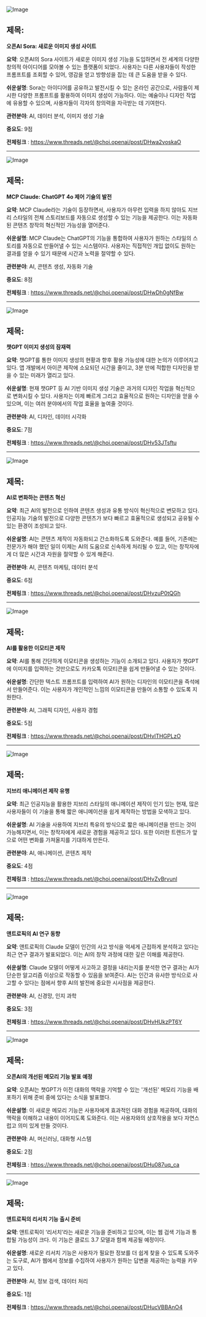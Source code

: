![Image](https://scontent-iad3-1.cdninstagram.com/v/t51.71878-15/487753082_670219512162322_3234407352244754713_n.jpg?stp=dst-jpg_e35_tt6&_nc_cat=107&ccb=1-7&_nc_sid=18de74&_nc_ohc=Ka3qK03rVD4Q7kNvgFF9hh5&_nc_oc=AdmOFUUxgS30DaOsjdi1eJZDzuKddnxepqrYyDXZ_bg3yfSlYA5suJ-8JfY4yaw329A&_nc_zt=23&_nc_ht=scontent-iad3-1.cdninstagram.com&edm=ACx9VUEEAAAA&_nc_gid=7E99FDeK6yXS4adYVecCtg&oh=00_AYHtRMm1aqiWOx7fShI9DViLxNUTM60NX8Q4Ais1f2NbQQ&oe=67ECF7BC)

## 제목:
**오픈AI Sora: 새로운 이미지 생성 사이트**

**요약**:
오픈AI의 Sora 사이트가 새로운 이미지 생성 기능을 도입하면서 전 세계의 다양한 창의적 아이디어를 모아볼 수 있는 플랫폼이 되었다. 사용자는 다른 사용자들이 작성한 프롬프트를 조회할 수 있어, 영감을 얻고 방향성을 잡는 데 큰 도움을 받을 수 있다.

**쉬운설명**: 
Sora는 아이디어를 공유하고 발전시킬 수 있는 온라인 공간으로, 사람들이 제시한 다양한 프롬프트를 활용하여 이미지 생성이 가능하다. 이는 예술이나 디자인 작업에 유용할 수 있으며, 사용자들이 각자의 창의력을 자극받는 데 기여한다.

**관련분야**: AI, 데이터 분석, 이미지 생성 기술

**중요도**: 9점

**전체링크** :  https://www.threads.net/@choi.openai/post/DHwa2voskaO

---

![Image](https://scontent-iad3-2.cdninstagram.com/v/t51.71878-15/486871679_591197983961672_8327739477620112434_n.jpg?stp=dst-jpg_e35_tt6&_nc_cat=105&ccb=1-7&_nc_sid=18de74&_nc_ohc=TSvAl8A_Ad4Q7kNvgGGjeUs&_nc_oc=Adka80VzaJLiO7S2yZeV6sDTRF96IgZyRaJMHK4cUYF_FGrl-aUWOZG-AQc8caGuLPo&_nc_zt=23&_nc_ht=scontent-iad3-2.cdninstagram.com&edm=ACx9VUEEAAAA&_nc_gid=7E99FDeK6yXS4adYVecCtg&oh=00_AYHuSGNNqdOd8xKaFbZCdT9UBouK0uCKO5ugSj_80C5lYA&oe=67ECF914)

## 제목:
**MCP Claude: ChatGPT 4o 제어 기술의 발전**

**요약**:
MCP Claude라는 기술이 등장하면서, 사용자가 아무런 입력을 하지 않아도 지브리 스타일의 전체 스토리보드를 자동으로 생성할 수 있는 기능을 제공한다. 이는 자동화된 콘텐츠 창작의 혁신적인 가능성을 열어준다.

**쉬운설명**:
MCP Claude는 ChatGPT의 기능을 통합하여 사용자가 원하는 스타일의 스토리를 자동으로 만들어낼 수 있는 시스템이다. 사용자는 직접적인 개입 없이도 원하는 결과를 얻을 수 있기 때문에 시간과 노력을 절약할 수 있다.

**관련분야**: AI, 콘텐츠 생성, 자동화 기술

**중요도**: 8점

**전체링크** :  https://www.threads.net/@choi.openai/post/DHwDh0gNfBw

---

![Image](https://scontent-iad3-2.cdninstagram.com/v/t51.71878-15/487100350_841524554806307_4081671214238220621_n.jpg?stp=dst-jpg_e35_tt6&_nc_cat=106&ccb=1-7&_nc_sid=18de74&_nc_ohc=kOnHRqMecJIQ7kNvgHKozyQ&_nc_oc=Adm_pQfKmsUlFEPeAyJKwAuuWuYTQ3BjC_PIqlm50ID7SRKb4SJ7XwbxdXTtbSMDm10&_nc_zt=23&_nc_ht=scontent-iad3-2.cdninstagram.com&edm=ACx9VUEEAAAA&_nc_gid=7E99FDeK6yXS4adYVecCtg&oh=00_AYHMoU6M87_YT1Vnr136tpfwGZUXoKz0N8_Xy9zxCNLYIg&oe=67ECF783)

## 제목:
**챗GPT 이미지 생성의 잠재력**

**요약**:
챗GPT를 통한 이미지 생성의 현황과 향후 활용 가능성에 대한 논의가 이루어지고 있다. 앱 개발에서 아이콘 제작에 소요되던 시간을 줄이고, 3분 만에 적합한 디자인을 받을 수 있는 미래가 열리고 있다.

**쉬운설명**:
현재 챗GPT 등 AI 기반 이미지 생성 기술은 과거의 디자인 작업을 혁신적으로 변화시킬 수 있다. 사용자는 이제 빠르게 그리고 효율적으로 원하는 디자인을 얻을 수 있으며, 이는 여러 분야에서의 작업 효율을 높여줄 것이다.

**관련분야**: AI, 디자인, 데이터 시각화

**중요도**: 7점

**전체링크** :  https://www.threads.net/@choi.openai/post/DHv53JTsftu

---

![Image](https://scontent-iad3-2.cdninstagram.com/v/t51.75761-15/486658393_17902747839112832_5601657112965240257_n.jpg?stp=dst-jpg_e35_tt6&_nc_cat=103&ccb=1-7&_nc_sid=18de74&_nc_ohc=Qtc4qEHDJH4Q7kNvgFy-FaI&_nc_oc=AdkGwR4DLGwE0eGMHrGZNmiHhc2SVvIYqbSZ1FjNr8iO2YyPn80_u_kwZF928Ttuwzc&_nc_zt=23&_nc_ht=scontent-iad3-2.cdninstagram.com&edm=ACx9VUEEAAAA&_nc_gid=7E99FDeK6yXS4adYVecCtg&oh=00_AYFYyBt59jcc8niXOQwecy2s0YSzjnmb4e2c3kcZST-RHw&oe=67ED0423)

## 제목:
**AI로 변화하는 콘텐츠 혁신**

**요약**: 
최근 AI의 발전으로 인하여 콘텐츠 생성과 유통 방식이 혁신적으로 변모하고 있다. 인공지능 기술의 발전으로 다양한 콘텐츠가 보다 빠르고 효율적으로 생성되고 공유될 수 있는 환경이 조성되고 있다.

**쉬운설명**:
AI는 콘텐츠 제작이 자동화되고 간소화하도록 도와준다. 예를 들어, 기존에는 전문가가 해야 했던 일이 이제는 AI의 도움으로 신속하게 처리될 수 있고, 이는 창작자에게 더 많은 시간과 자원을 절약할 수 있게 해준다.

**관련분야**: AI, 콘텐츠 마케팅, 데이터 분석

**중요도**: 6점

**전체링크** :  https://www.threads.net/@choi.openai/post/DHvzuP0tQGh

---

![Image](https://scontent-iad3-2.cdninstagram.com/v/t51.71878-15/486825175_17902761312112832_809471893159120091_n.jpg?stp=dst-jpg_e35_tt6&_nc_cat=106&ccb=1-7&_nc_sid=18de74&_nc_ohc=_aeO0k7VPRUQ7kNvgG2di1e&_nc_oc=AdlUECErnsHbN3Kw_UQZguWHMbgcJbzlNDn2QRupTVRSVst3AD8q9gFc-YXT25FFxqY&_nc_zt=23&_nc_ht=scontent-iad3-2.cdninstagram.com&edm=ACx9VUEEAAAA&_nc_gid=7E99FDeK6yXS4adYVecCtg&oh=00_AYEliXGhwwNyi-cjJv2tr-saYWd4ruJUmIdYJHHoy8n8lQ&oe=67ECF77B)

## 제목:
**AI를 활용한 이모티콘 제작**

**요약**:
AI를 통해 간단하게 이모티콘을 생성하는 기능이 소개되고 있다. 사용자가 챗GPT에 이미지를 입력하는 것만으로도 카카오톡 이모티콘을 쉽게 만들어낼 수 있는 것이다.

**쉬운설명**:
간단한 텍스트 프롬프트를 입력하여 AI가 원하는 디자인의 이모티콘을 즉석에서 만들어준다. 이는 사용자가 개인적인 느낌의 이모티콘을 만들어 소통할 수 있도록 지원한다.

**관련분야**: AI, 그래픽 디자인, 사용자 경험

**중요도**: 5점

**전체링크** :  https://www.threads.net/@choi.openai/post/DHvlTHGPLzO

---

![Image](https://scontent-iad3-1.cdninstagram.com/v/t51.71878-15/487742846_1551132438891359_7183029634023554715_n.jpg?stp=dst-jpg_e35_tt6&_nc_cat=101&ccb=1-7&_nc_sid=18de74&_nc_ohc=8dEBN6BBfk8Q7kNvgHZbqlp&_nc_oc=AdlnbAPmYU2SFQHc5otMeumFlOW4sikza60tGp_pYarqiPutN_ZtBiwhBr7XEtIfdZ0&_nc_zt=23&_nc_ht=scontent-iad3-1.cdninstagram.com&edm=ACx9VUEEAAAA&_nc_gid=7E99FDeK6yXS4adYVecCtg&oh=00_AYFG3Dpte7vLzIiDkGcmG_CBPIKcCKztrRVgpKv9tNF24Q&oe=67ED045C)

## 제목:
**지브리 애니메이션 제작 유행**

**요약**:
최근 인공지능을 활용한 지브리 스타일의 애니메이션 제작이 인기 있는 현재, 많은 사용자들이 이 기술을 통해 짧은 애니메이션을 쉽게 제작하는 방법을 모색하고 있다.

**쉬운설명**:
AI 기술을 사용하여 지브리 특유의 방식으로 짧은 애니메이션을 만드는 것이 가능해지면서, 이는 창작자에게 새로운 경험을 제공하고 있다. 또한 이러한 트렌드가 앞으로 어떤 변화를 가져올지를 기대하게 만든다.

**관련분야**: AI, 애니메이션, 콘텐츠 제작

**중요도**: 4점

**전체링크** : https://www.threads.net/@choi.openai/post/DHvZvBrvunl

---

![Image](https://scontent-iad3-1.cdninstagram.com/v/t51.71878-15/487441511_1023408809889067_3288161875668296058_n.jpg?stp=dst-jpg_e35_tt6&_nc_cat=111&ccb=1-7&_nc_sid=18de74&_nc_ohc=KXpnwXij6zMQ7kNvgF_ioE7&_nc_oc=AdmPdqeXJEJie-3AinFBtDP78JC6sCEP5wFzR_o6441q1qoOyQteAdyhGHN2jrvTPWM&_nc_zt=23&_nc_ht=scontent-iad3-2.cdninstagram.com&edm=ACx9VUEEAAAA&_nc_gid=7E99FDeK6yXS4adYVecCtg&oh=00_AYEr0j3b6NjZwAwb2m4ucg4tcZBtLdouLRUAkVo9Hux7Yg&oe=67ECFAAA)

## 제목:
**앤트로픽의 AI 연구 동향**

**요약**: 
앤트로픽의 Claude 모델이 인간의 사고 방식을 억세게 근접하게 분석하고 있다는 최근 연구 결과가 발표되었다. 이는 AI의 창작 과정에 대한 깊은 이해를 제공한다.

**쉬운설명**:
Claude 모델이 어떻게 사고하고 결정을 내리는지를 분석한 연구 결과는 AI가 단순한 알고리즘 이상으로 작동할 수 있음을 보여준다. AI는 인간과 유사한 방식으로 사고할 수 있다는 점에서 향후 AI의 발전에 중요한 시사점을 제공한다.

**관련분야**: AI, 신경망, 인지 과학

**중요도**: 3점

**전체링크** :  https://www.threads.net/@choi.openai/post/DHvHUkzPT6Y

---

![Image](https://scontent-iad3-1.cdninstagram.com/v/t51.71878-15/487101380_17902720245112832_3076425519968524217_n.jpg?stp=dst-jpg_e35_tt6&_nc_cat=110&ccb=1-7&_nc_sid=18de74&_nc_ohc=YmsmTPy_TB0Q7kNvgFktz1l&_nc_oc=Adkufz8fEMwyFFEga2IPI0hwBBYcP93HsnstZYTKOjsstMbUQrzH00wz87kKyOHucPk&_nc_zt=23&_nc_ht=scontent-iad3-1.cdninstagram.com&edm=ACx9VUEEAAAA&_nc_gid=7E99FDeK6yXS4adYVecCtg&oh=00_AYEulfqNzOR5GxK4NF8M07NQl5tvD2P2psgaxy3UNZ5y0A&oe=67ED0168)

## 제목:
**오픈AI의 개선된 메모리 기능 발표 예정**

**요약**: 
오픈AI는 챗GPT가 이전 대화의 맥락을 기억할 수 있는 '개선된' 메모리 기능을 배포하기 위해 준비 중에 있다는 소식을 발표했다.

**쉬운설명**:
이 새로운 메모리 기능은 사용자에게 효과적인 대화 경험을 제공하여, 대화의 맥락을 이해하고 내용이 이어지도록 도와준다. 이는 사용자와의 상호작용을 보다 자연스럽고 의미 있게 만들 것이다.

**관련분야**: AI, 머신러닝, 대화형 시스템

**중요도**: 2점

**전체링크** :  https://www.threads.net/@choi.openai/post/DHu087uq_ca

---

![Image](https://scontent-iad3-2.cdninstagram.com/v/t51.71878-15/487406373_687959170424616_490033538208556666_n.jpg?stp=dst-jpg_e35_tt6&_nc_cat=109&ccb=1-7&_nc_sid=18de74&_nc_ohc=0Qf19jOhMfoQ7kNvgGc1Uhl&_nc_oc=AdmbV_Cyd4N0UgBSXM3nk3wdKBh9HB54ipxsRfAmJJRLpO2M1DF2UWoPP_oqVvpWfV4&_nc_zt=23&_nc_ht=scontent-iad3-2.cdninstagram.com&edm=ACx9VUEEAAAA&_nc_gid=7E99FDeK6yXS4adYVecCtg&oh=00_AYEB_x3HtSHM3PSgUBSQ5r9NPWbiMzj_h-_A2v_i0E_a0A&oe=67ED077B)

## 제목:
**앤트로픽의 리서치 기능 출시 준비**

**요약**: 
앤트로픽이 ‘리서치’라는 새로운 기능을 준비하고 있으며, 이는 웹 검색 기능과 통합될 가능성이 크다. 이 기능은 클로드 3.7 모델과 함께 제공될 예정이다.

**쉬운설명**:
새로운 리서치 기능은 사용자가 필요한 정보를 더 쉽게 찾을 수 있도록 도와주는 도구로, AI가 웹에서 정보를 수집하여 사용자가 원하는 답변을 제공하는 능력을 키우고 있다.

**관련분야**: AI, 정보 검색, 데이터 처리

**중요도**: 1점

**전체링크** :  https://www.threads.net/@choi.openai/post/DHucVBBAnO4